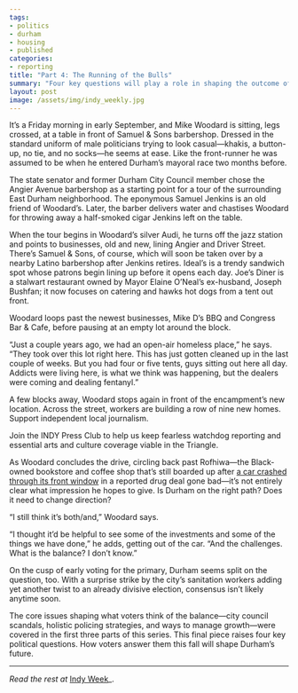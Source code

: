 ```yaml
---
tags:
- politics
- durham
- housing
- published
categories:
- reporting
title: "Part 4: The Running of the Bulls"
summary: "Four key questions will play a role in shaping the outcome of Durham’s municipal election."
layout: post
image: /assets/img/indy_weekly.jpg
---
```

It’s a Friday morning in early September, and Mike Woodard is sitting, legs crossed, at a table in front of Samuel & Sons barbershop. Dressed in the standard uniform of male politicians trying to look casual—khakis, a button-up, no tie, and no socks—he seems at ease. Like the front-runner he was assumed to be when he entered Durham’s mayoral race two months before.

The state senator and former Durham City Council member chose the Angier Avenue barbershop as a starting point for a tour of the surrounding East Durham neighborhood. The eponymous Samuel Jenkins is an old friend of Woodard’s. Later, the barber delivers water and chastises Woodard for throwing away a half-smoked cigar Jenkins left on the table.

When the tour begins in Woodard’s silver Audi, he turns off the jazz station and points to businesses, old and new, lining Angier and Driver Street. There’s Samuel & Sons, of course, which will soon be taken over by a nearby Latino barbershop after Jenkins retires. Ideal’s is a trendy sandwich spot whose patrons begin lining up before it opens each day. Joe’s Diner is a stalwart restaurant owned by Mayor Elaine O’Neal’s ex-husband, Joseph Bushfan; it now focuses on catering and hawks hot dogs from a tent out front.

Woodard loops past the newest businesses, Mike D’s BBQ and Congress Bar & Cafe, before pausing at an empty lot around the block.

“Just a couple years ago, we had an open-air homeless place,” he says. “They took over this lot right here. This has just gotten cleaned up in the last couple of weeks. But you had four or five tents, guys sitting out here all day. Addicts were living here, is what we think was happening, but the dealers were coming and dealing fentanyl.”

A few blocks away, Woodard stops again in front of the encampment’s new location. Across the street, workers are building a row of nine new homes. 
Support independent local journalism. 

Join the INDY Press Club to help us keep fearless watchdog reporting and essential arts and culture coverage viable in the Triangle.

As Woodard concludes the drive, circling back past Rofhiwa—the Black-owned bookstore and coffee shop that’s still boarded up after [a car crashed through its front window](https://abc11.com/rofhiwa-durham-business-deadly-shooting-person-killed/13546336/) in a reported drug deal gone bad—it’s not entirely clear what impression he hopes to give. Is Durham on the right path? Does it need to change direction?

“I still think it’s both/and,” Woodard says.

“I thought it’d be helpful to see some of the investments and some of the things we have done,” he adds, getting out of the car. “And the challenges. What is the balance? I don’t know.”

On the cusp of early voting for the primary, Durham seems split on the question, too. With a surprise strike by the city’s sanitation workers adding yet another twist to an already divisive election, consensus isn’t likely anytime soon.

The core issues shaping what voters think of the balance—city council scandals, holistic policing strategies, and ways to manage growth—were covered in the first three parts of this series. This final piece raises four key political questions. How voters answer them this fall will shape Durham’s future.

---
_Read the rest at_ [Indy Week](https://indyweek.com/news/durham/the-running-of-the-bulls/)_.
